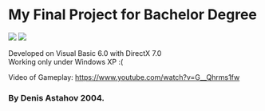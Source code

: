 # My Final Project for Bachelor Degree

<img src="https://www.astahov.net/doom1.jpg"> <img src="https://www.astahov.net/doom2.jpg">
<br>

Developed on Visual Basic 6.0 with DirectX 7.0<br>
Working only under Windows XP :( <br>

Video of Gameplay: https://www.youtube.com/watch?v=G__Qhrms1fw


### By Denis Astahov 2004.
